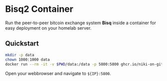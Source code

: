 # Bisq2 Container

Run the peer-to-peer bitcoin exchange system **Bisq** inside a container for easy deployment on your homelab server.

## Quickstart

```sh
mkdir -p data
chown 1000:1000 data
docker run --rm -it -v $PWD/data:/data -p 5800:5800 ghcr.io/niki-on-github/bisq-container:v1
```

Open your webbrowser and navigate to `${IP}:5800`.

